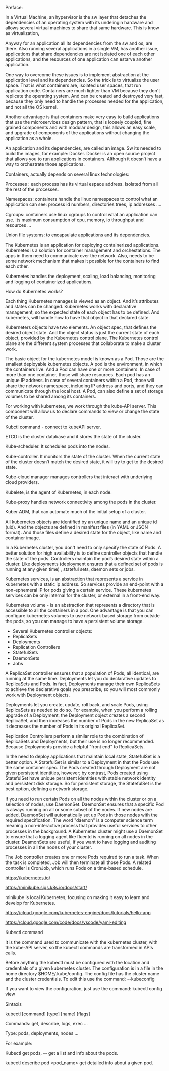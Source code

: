 


Preface:

In a Virtual Machine, an hypervisor is the sw layer that detaches the dependencies of an operating system with its undelingin hardware and allows several virtual machines to share that same hardware. This is know as virtualization, 

Anyway for an application all its dependencies from the sw and os, are there. Also running several applications in a single VM, has another issue, applications that share dependencies are not isolated one of each other applications, and the resources of one application can estarve another application. 

One way to overcome these issues is to implement abstraction at the application level and its dependencies. So the trick is to virtualize the user space. That is what containers are, isolated user spaces, that run application code. Containers are much lighter than VM because they don't replicate the operating system. And can be created and destroyed very fast, because they only need to handle the processes needed for the application, and not all the OS kernel. 

Another advantage is that containers make very easy to build applications that use the microservices design pattern, that is loosely coupled, fine grained components and with modular design, this allows an easy scale, and upgrade of components of the applications without changing the application as a whole. 

An application and its dependencies, are called an image.  Sw its needed to build the images, for example: Docker. Docker is an open source project that allows you to run applications in containers. Although it doesn’t have a way to orchestrate those applications. 

Containers, actually depends on several linux technologies:

Processes : each process has its virtual espace address. Isolated from all the rest of the processes. 

Namespaces: containers handle the linux namespaces to control what an application can see: process id numbers, directories trees, ip addresses ….

Cgroups: containers use linux cgroups to control what an application can use. Its maximum consumption of cpu, memory, io throughput and resources ...

Union file systems: to encapsulate applications and its dependencies. 



The Kubernetes is an application for deploying containerized applications.  Kubernetes is a solution for container management and orchestations. The apps in them need to communicate over the network. Also, needs to be some network mechanism that makes it possible for the containers to find each other. 

Kubernetes handles the deployment, scaling, load balancing, monitoring and logging of containerized applications. 

How do Kubernetes works?

Each thing Kubernetes manages is viewed as an object. And it’s attributes and states can be changed. Kubernetes works with declarative management, so the expected state of each object has to be defined. And kubernetes, will handle how to have that object in that declared state.

Kuberneters objects have two elements. An object spec, that defines the desired object state. And the object status is just the current state of each object, provided by the Kubernetes control plane.  The Kubernetes control plane are the different system processes that collaborate to make a cluster work. 

The basic object for the kubernetes model is known as a Pod. Those are the smallest deployable kubernetes objects. A pod is the environment, in which the containers live. And a Pod can have one or more containers. In case of more than one container, those will share resources. Each pod has an unique IP address. In case of several containers within a Pod, those will share the network namespace, including IP address and ports, and they can communicate through the local host. A Pod, can also define a set of storage  volumes to be shared among its containers. 

For working with kubernetes, we work through the kube-API server. This component will allow us to declare commands to view or change the state of the cluster. 

Kubctl command - connect to kubeAPI server. 

ETCD is the cluster database and it stores the state of the cluster. 

Kube-scheduler. It schedules pods into the nodes. 

Kube-controller. It monitors the state of the cluster. When the current state of the cluster doesn’t match the desired state, it will try to get to the desired state. 

Kube-cloud manager manages controllers that interact with underlying cloud providers. 

Kubelete, is the agent of Kubernetes, in each node. 

Kube-proxy  handles network connectivity among the pods in the cluster.

Kuber ADM, that can automate much of the initial setup of a cluster.


All kubernetes objects are identified by an unique name and an unique id (uid). And the objects are defined in manifest files (in YAML or JSON format). And those files define a desired state for the object, like name and container image. 

  In a Kubernetes cluster, you don't need to only specify the state of Pods.  A better solution for high availability is to define controller objects that handle the state of the pods. Controllers maintain the pod’s desired state within a cluster. Like deployments (deployment ensures that a defined set of pods is running at any given time) , stateful sets, daemon sets or jobs. 

Kubernetes services, is an abstraction that represents a service in kubernetes with a static ip address. So services provide an end-point with a non-ephemeral IP for pods giving a certain service. These kubernetes services can be only internal for the cluster, or external in a front-end way.

Kubernetes volume  - is an abstraction that represents a directory that is accessible to all the containers in a pod. One advantage is that you can configure kubernetes volumes to use network based storage from outside the pods, so you can manage to have a persistent volume storage. 

- Several Kubernetes controller objects:
- ReplicaSets
- Deployments
- Replication Controllers
- StatefulSets
- DaemonSets
- Jobs


A ReplicaSet controller ensures that a population of Pods, all identical, are running at the same time. Deployments let you do declarative updates to ReplicaSets and Pods. In fact, Deployments manage their own ReplicaSets to achieve the declarative goals you prescribe, so you will most commonly work with Deployment objects.


Deployments let you create, update, roll back, and scale Pods, using ReplicaSets as needed to do so. For example, when you perform a rolling upgrade of a Deployment, the Deployment object creates a second ReplicaSet, and then increases the number of Pods in the new ReplicaSet as it decreases the number of Pods in its original ReplicaSet.


Replication Controllers perform a similar role to the combination of ReplicaSets and Deployments, but their use is no longer recommended. Because Deployments provide a helpful "front end" to ReplicaSets.

In the need to deploy applications that maintain local state, StatefulSet is a better option. A StatefulSet is similar to a Deployment in that the Pods use the same container spec. The Pods created through Deployment are not given persistent identities, however; by contrast, Pods created using StatefulSet have unique persistent identities with stable network identity and persistent disk storage. So for persistent storage, the StatefulSet is the best option, defining a network storage. 


If you need to run certain Pods on all the nodes within the cluster or on a selection of nodes, use DaemonSet. DaemonSet ensures that a specific Pod is always running on all or some subset of the nodes. If new nodes are added, DaemonSet will automatically set up Pods in those nodes with the required specification. The word "daemon" is a computer science term meaning a non-interactive process that provides useful services to other processes in the background. A Kubernetes cluster might use a DaemonSet to ensure that a logging agent like fluentd is running on all nodes in the cluster. DeamonSets are useful, if you want to have logging and auditing processes in all the nodes of your cluster. 


The Job controller creates one or more Pods required to run a task. When the task is completed, Job will then terminate all those Pods. A related controller is CronJob, which runs Pods on a time-based schedule.

https://kubernetes.io/

https://minikube.sigs.k8s.io/docs/start/

minikube is local Kubernetes, focusing on making it easy to learn and develop for Kubernetes.

https://cloud.google.com/kubernetes-engine/docs/tutorials/hello-app

https://cloud.google.com/code/docs/vscode/yaml-editing



Kubectl command

It is the command used to communicate with the kubernetes cluster, with the kube-API server, so the kubectl commands are transformed in APIs calls.

Before anything the kubectl must be configured with the location and credentials of a given kubernetes cluster.  The configuration is  in a file in the home directory $HOME/.kube/config. The config file has the cluster name and the cluster credentials.  To edit this use the command: --kubeconfig

If you want to view the configuration, just use the command: kubectl config view 

Sintaxis

kubectl [command] [type] [name] [flags]

Commands: get, describe, logs, exec …

Type: pods, deployments, nodes …


For example:

Kubectl get pods, -- get a list and info about the pods. 

kubectl describe pod <pod_name> get detailed info about a given pod.



